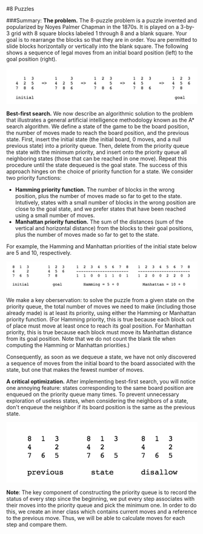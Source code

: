 #8 Puzzles

###Summary:
**The problem.** The 8-puzzle problem is a puzzle invented and popularized by Noyes Palmer Chapman in the 1870s. It is played on a 3-by-3 grid with 8 square blocks labeled 1 through 8 and a blank square. Your goal is to rearrange the blocks so that they are in order. You are permitted to slide blocks horizontally or vertically into the blank square. The following shows a sequence of legal moves from an initial board position (left) to the goal position (right).
 
<p align = center>
<img src = ./pics/1.png>
</p>

**Best-first search.** We now describe an algorithmic solution to the problem that illustrates a general artificial intelligence methodology known as the A* search algorithm. We define a state of the game to be the board position, the number of moves made to reach the board position, and the previous state. First, insert the initial state (the initial board, 0 moves, and a null previous state) into a priority queue. Then, delete from the priority queue the state with the minimum priority, and insert onto the priority queue all neighboring states (those that can be reached in one move). Repeat this procedure until the state dequeued is the goal state. The success of this approach hinges on the choice of priority function for a state. We consider two priority functions:
+ __Hamming priority function.__ The number of blocks in the wrong position, plus the number of moves made so far to get to the state. Intutively, states with a small number of blocks in the wrong position are close to the goal state, and we prefer states that have been reached using a small number of moves.
+ __Manhattan priority function.__ The sum of the distances (sum of the vertical and horizontal distance) from the blocks to their goal positions, plus the number of moves made so far to get to the state.

For example, the Hamming and Manhattan priorities of the initial state below are 5 and 10, respectively.
<p align = center>
<img src = ./pics/2.png>
</p>

We make a key oberservation: to solve the puzzle from a given state on the priority queue, the total number of moves we need to make (including those already made) is at least its priority, using either the Hamming or Manhattan priority function. (For Hamming priority, this is true because each block out of place must move at least once to reach its goal position. For Manhattan priority, this is true because each block must move its Manhattan distance from its goal position. Note that we do not count the blank tile when computing the Hamming or Manhattan priorities.)

Consequently, as soon as we dequeue a state, we have not only discovered a sequence of moves from the initial board to the board associated with the state, but one that makes the fewest number of moves.


**A critical optimization.** After implementing best-first search, you will notice one annoying feature: states corresponding to the same board position are enqueued on the priority queue many times. To prevent unnecessary exploration of useless states, when considering the neighbors of a state, don't enqueue the neighbor if its board position is the same as the previous state.

<p align = center>
<img src = ./pics/3.png>
</p>


**Note**: The key component of constructing the priority queue is to record the status of every step since the beginning, we put every step associates with their moves into the priority queue and pick the minimum one. In order to do this, we create an inner class which contains current moves and a reference to the previous move. Thus, we will be able to calculate moves for each step and compare them.
